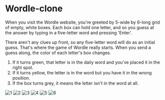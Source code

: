 # Wordle-clone
When you visit the Wordle website, you're greeted by 5-wide by 6-long grid of empty, white boxes. Each box can hold one letter, and so you guess at the answer by typing in a five-letter word and pressing 'Enter'.

There aren't any clues up front, so any five-letter word will do as an initial guess. That's where the game of Wordle really starts. When you send a guess along, the color of each letter's box changes.

1. If it turns green, that letter is in the daily word and you've placed it in the right spot.
2. If it turns yellow, the letter is in the word but you have it in the wrong position.
3. If the box turns grey, it means the letter isn't in the word at all.

![1](https://user-images.githubusercontent.com/78737552/182459183-30575a20-8a14-4677-8c0b-44069e7c9f18.png)
![2](https://user-images.githubusercontent.com/78737552/182459193-5689c86c-5dc2-44ff-8640-68c3812f4637.png)
![3](https://user-images.githubusercontent.com/78737552/182459256-1117bbad-4269-42c6-a027-92b4bc21bf02.png)
![4](https://user-images.githubusercontent.com/78737552/182459266-c2008c85-6a23-4ed4-890f-435ddd976244.png)
![5](https://user-images.githubusercontent.com/78737552/182459273-05616aa5-3754-4a13-b090-fecdb2f5cdc6.png)
![6](https://user-images.githubusercontent.com/78737552/182459293-efe46596-bcca-459c-a27d-165aef2f5942.png)
